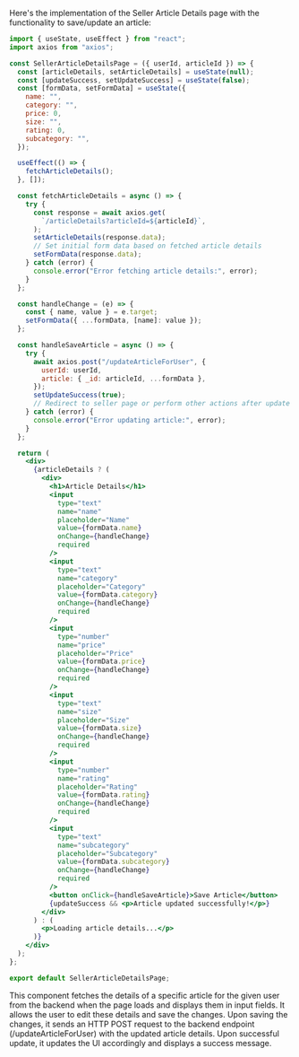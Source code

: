 Here's the implementation of the Seller Article Details page with the functionality to save/update an article:

```jsx
import { useState, useEffect } from "react";
import axios from "axios";

const SellerArticleDetailsPage = ({ userId, articleId }) => {
  const [articleDetails, setArticleDetails] = useState(null);
  const [updateSuccess, setUpdateSuccess] = useState(false);
  const [formData, setFormData] = useState({
    name: "",
    category: "",
    price: 0,
    size: "",
    rating: 0,
    subcategory: "",
  });

  useEffect(() => {
    fetchArticleDetails();
  }, []);

  const fetchArticleDetails = async () => {
    try {
      const response = await axios.get(
        `/articleDetails?articleId=${articleId}`,
      );
      setArticleDetails(response.data);
      // Set initial form data based on fetched article details
      setFormData(response.data);
    } catch (error) {
      console.error("Error fetching article details:", error);
    }
  };

  const handleChange = (e) => {
    const { name, value } = e.target;
    setFormData({ ...formData, [name]: value });
  };

  const handleSaveArticle = async () => {
    try {
      await axios.post("/updateArticleForUser", {
        userId: userId,
        article: { _id: articleId, ...formData },
      });
      setUpdateSuccess(true);
      // Redirect to seller page or perform other actions after update
    } catch (error) {
      console.error("Error updating article:", error);
    }
  };

  return (
    <div>
      {articleDetails ? (
        <div>
          <h1>Article Details</h1>
          <input
            type="text"
            name="name"
            placeholder="Name"
            value={formData.name}
            onChange={handleChange}
            required
          />
          <input
            type="text"
            name="category"
            placeholder="Category"
            value={formData.category}
            onChange={handleChange}
            required
          />
          <input
            type="number"
            name="price"
            placeholder="Price"
            value={formData.price}
            onChange={handleChange}
            required
          />
          <input
            type="text"
            name="size"
            placeholder="Size"
            value={formData.size}
            onChange={handleChange}
            required
          />
          <input
            type="number"
            name="rating"
            placeholder="Rating"
            value={formData.rating}
            onChange={handleChange}
            required
          />
          <input
            type="text"
            name="subcategory"
            placeholder="Subcategory"
            value={formData.subcategory}
            onChange={handleChange}
            required
          />
          <button onClick={handleSaveArticle}>Save Article</button>
          {updateSuccess && <p>Article updated successfully!</p>}
        </div>
      ) : (
        <p>Loading article details...</p>
      )}
    </div>
  );
};

export default SellerArticleDetailsPage;
```

This component fetches the details of a specific article for the given user from the backend when the page loads and displays them in input fields. It allows the user to edit these details and save the changes. Upon saving the changes, it sends an HTTP POST request to the backend endpoint (/updateArticleForUser) with the updated article details. Upon successful update, it updates the UI accordingly and displays a success message.
